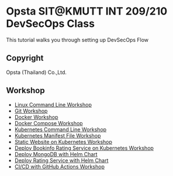 # Opsta SIT@KMUTT INT 209/210 DevSecOps Class

This tutorial walks you through setting up DevSecOps Flow

## Copyright

Opsta (Thailand) Co.,Ltd.

## Workshop

* [Linux Command Line Workshop](docs/01-linux.md)
* [Git Workshop](docs/02-git.md)
* [Docker Workshop](docs/03-docker.md)
* [Docker Compose Workshop](docs/04-docker-compose.md)
* [Kubernetes Command Line Workshop](docs/05-k8s-cli.md)
* [Kubernetes Manifest File Workshop](docs/06-k8s-manifest.md)
* [Static Website on Kubernetes Workshop](docs/07-k8s-static-web.md)
* [Deploy Bookinfo Rating Service on Kubernetes Workshop](docs/08-k8s-rating.md)
* [Deploy MongoDB with Helm Chart](docs/09-helm-mongodb.md)
* [Deploy Rating Service with Helm Chart](docs/10-helm-rating.md)
* [CI/CD with GitHub Actions Workshop](docs/11-github-actions.md)
